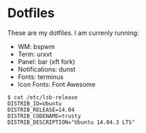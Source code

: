 # Dotfiles

These are my dotfiles. I am currenly running: 
- WM: bspwm 
- Term: urxvt
- Panel: bar (xft fork)
- Notifications: dunst
- Fonts: terminus
- Icon Fonts: Font Awesome

```
$ cat /etc/lsb-release
DISTRIB_ID=Ubuntu
DISTRIB_RELEASE=14.04
DISTRIB_CODENAME=trusty
DISTRIB_DESCRIPTION="Ubuntu 14.04.3 LTS"
```


